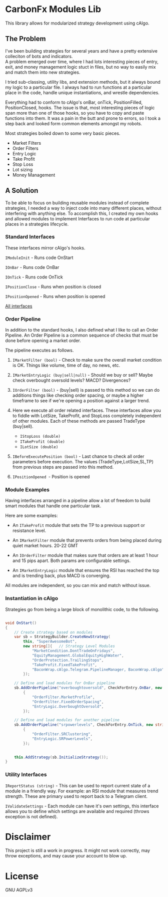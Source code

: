 ﻿
# CarbonFx Modules Lib

This library allows for modularized strategy development using cAlgo. 

## The Problem 

I've been building strategies for several years and have a pretty extensive colleciton of bots and indicators.  
A problem emerged over time, where I had lots interesting pieces of entry, exit, and money management logic stuct in files,
but no way to easily mix and match them into new strategies.

I tried sub-classing, utility libs, and extension methods, but it always bound my logic to a particular 
file.  I always had to run functions at a particular place in the code, handle unique instantiations, and wrestle dependencies. 

Everything had to conform to cAlgo's onBar, onTick, PositionFilled, PositionClosed, hooks. The issue is that, most 
interesting pieces of logic span more than one of those hooks, so you have to copy and paste functions into them.
It was a pain in the butt and prone to errors, so I took a step back and looked form common elements amongst my robots.

Most strategies boiled down to some very basic pieces.

- Market Filters
- Order Filters
- Entry Logic
- Take Profit
- Stop Loss
- Lot sizing
- Money Management


## A Solution

To be able to focus on building reusable modules instead of complete strategies, I 
needed a way to inject code into many different places, without interfering with anything else.  To accomplish this, 
I created my own hooks and allowed modules to implement Interfaces to run code at
particular places in a strategies lifecycle.

### Standard Interfaces

These interfaces mirror cAlgo's hooks. 

`IModuleInit` - Runs code OnStart

`IOnBar` - Runs code OnBar

`IOnTick` - Runs code OnTick

`IPositionClose` - Runs when position is closed

`IPositionOpened` - Runs when position is opened

[All interfaces](https://github.com/CarbonFxModules/carbonfx-modules-lib/tree/master/Lib/Interfaces)

### Order Pipeline 

In addition to the standard hooks, I also defined what I like to call an Order Pipeline.  An Order Pipeline is a common sequence of checks that must be done before opening a market order.

The pipeline executes as follows.

1. `IMarketFilter (bool)` - Check to make sure the overall market condition is OK.  Things like volume, time of day, no news, etc.

2. `IMarketEntryLogic (buy|sell|null)` - Should we buy or sell?  Maybe check overbought oversold levels?  MACD? Divergences?

3. `IOrderFilter (bool)` - (buy|sell) is passed to this method so we can do additions things like checking order spacing, or maybe a higher timeframe to see if we're opening a position against a larger trend.

4. Here we execute all order related interfaces.  These interfaces allow you to fiddle with LotSize, TakeProfit, and StopLoss completely independent of other modules. Each of these methods are passed TradeType (buy|sell).
    - `IStopLoss (double)`   
    - `ITakeProfit (double)`
    - `ILotSize (double)`

5. `IBeforeExecutePosition (bool)` - Last chance to check all order parameters before execution.  The values (TradeType,LotSize,SL,TP) from previous steps are passed into this method.
    

6. `IPositionOpened `- Position is opened


### Module Examples 

Having interfaces arranged in a pipeline allow a lot of freedom to build smart modules that handle one particular task. 

Here are some examples: 

- An `ITakeProfit` module that sets the TP to a previous support or resistance level.

- An `IMarketFilter` module that prevents orders from being placed during quiet market hours. 20-22 GMT

- An `IOrderFilter` module that makes sure that orders are at least 1 hour and 15 pips apart. Both params are configurable settings.

- An `IMarketEntryLogic` module that ensures the RSI has reached the top and is trending back, plus MACD is converging. 

All modules are independent, so you can mix and match without issue.  

### Instantiation in cAlgo 

Strategies go from being a large block of monolithic code, to the following.   


```c#

void OnStart()
{
    // Create strategy based on modules
    var sb = StrategyBuilder.CreateNewStrategy(
        this, "SuperAwesomeBot", 
        new string[]{   // Strategy Level Modules
            "MarketCondition.DontTradeOnFridays",
            "EquityManagement.GlobalEquityHighWater",
            "OrderProtection.TrailingStops",
            "TakeProfit.FixedTakeProfit",
            "BaconWrap.cAlgo.Telegram.PipelineManager, BaconWrap.cAlgo",
        });

    // Define and load modules for OnBar pipeline
    sb.AddOrderPipeline("overboughtoversold", CheckForEntry.OnBar, new string[] 
        {
            "OrderFilter.MarketProfile",
            "OrderFilter.FixedOrderSpacing",
            "EntryLogic.OverboughtOversold",
        });

    // Define and load modules for another pipeline
    sb.AddOrderPipeline("srpowerlevels", CheckForEntry.OnTick, new string[] 
        {  
            "OrderFilter.SRClustering",
            "EntryLogic.SRPowerLevels",
        });
    

    this.AddStrategy(sb.InitializeStrategy());
}

```


### Utility Interfaces

`IReportStatus (string)` - This can be used to report current state of a module in a friendly way.  For example: an RSI module that measures trend strength.  These are primary used to report back to a Telegram client.

`IValidateSettings` - Each module can have it's own settings, this interface allows you to define which settings are available and required (throws exception is not defined).

# Disclaimer

This project is still a work in progress.  It might not work correctly, may throw exceptions, and may cause your account to blow up.

# License

GNU AGPLv3

